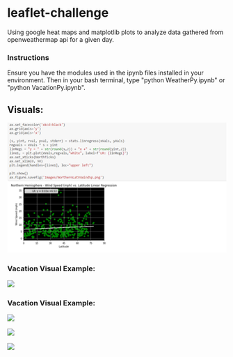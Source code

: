 # leaflet-challenge
Using google heat maps and matplotlib plots to analyze data gathered from openweathermap api for a given day.

### Instructions
Ensure you have the modules used in the ipynb files installed in your environment. Then in your bash terminal, type "python WeatherPy.ipynb" or "python VacationPy.ipynb".

## Visuals:
![](images/CompanyAnalysisExample.png)

### Vacation Visual Example:
![](images/MapHotel.png)

### Vacation Visual Example:
![](images/NorthernLatVsTemp.png)

![](images/SouthernLatVsWindSp.png)

![](images/NorthernLatVsHum.png)